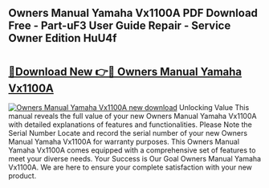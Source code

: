 ## Owners Manual Yamaha Vx1100A PDF Download Free - Part-uF3 User Guide Repair - Service Owner Edition HuU4f

# <h2><a href="http://bc61377.oget.top/?id=Owners+Manual+Yamaha+Vx1100A">🔗Download New 👉🔴 Owners Manual Yamaha Vx1100A</a></h2>

[![Owners Manual Yamaha Vx1100A new download](https://i.imgur.com/5g1atiW.png)](http://bc61377.oget.top/?id=Owners+Manual+Yamaha+Vx1100A)
Unlocking Value This manual reveals the full value of your new Owners Manual Yamaha Vx1100A with detailed explanations of features and functionalities. Please Note the Serial Number Locate and record the serial number of your new Owners Manual Yamaha Vx1100A for warranty purposes. This Owners Manual Yamaha Vx1100A comes equipped with a comprehensive set of features to meet your diverse needs. Your Success is Our Goal Owners Manual Yamaha Vx1100A. We are here to ensure your complete satisfaction with your new product.
